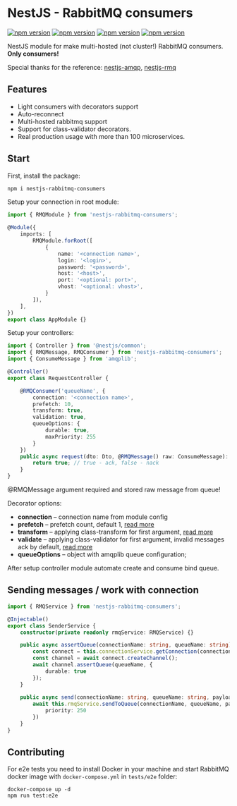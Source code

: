 # NestJS - RabbitMQ consumers
[![npm version](https://badgen.net/npm/v/nestjs-rabbitmq-consumers)](https://www.npmjs.com/package/nestjs-rabbitmq-consumers)
[![npm version](https://badgen.net/npm/license/nestjs-rabbitmq-consumers)](https://www.npmjs.com/package/nestjs-rabbitmq-consumers)
[![npm version](https://badgen.net/github/open-issues/alexrepin/nestjs-rabbitmq-consumers)](https://github.com/alexrepin/nestjs-rabbitmq-consumers/issues)
[![npm version](https://badgen.net/github/prs/alexrepin/nestjs-rabbitmq-consumers)](https://github.com/alexrepin/nestjs-rabbitmq-consumers/pulls)

NestJS module for make multi-hosted (not cluster!) RabbitMQ consumers. **Only consumers!**

Special thanks for the reference: [nestjs-amqp](https://github.com/EnriqCG/nestjs-amqp), [nestjs-rmq](https://github.com/AlariCode/nestjs-rmq)

## Features

- Light consumers with decorators support
- Auto-reconnect
- Multi-hosted rabbitmq support
- Support for class-validator decorators.
- Real production usage with more than 100 microservices.

## Start

First, install the package:

```bash
npm i nestjs-rabbitmq-consumers
```

Setup your connection in root module:

```typescript
import { RMQModule } from 'nestjs-rabbitmq-consumers';

@Module({
    imports: [
        RMQModule.forRoot([
            {
                name: '<connection name>',
                login: '<login>',
                password: '<password>',
                host: '<host>',
                port: '<optional: port>',
                vhost: '<optional: vhost>',
            }
        ]),
    ],
})
export class AppModule {}
```

Setup your controllers:

```typescript
import { Controller } from '@nestjs/common';
import { RMQMessage, RMQConsumer } from 'nestjs-rabbitmq-consumers';
import { ConsumeMessage } from 'amqplib';

@Controller()
export class RequestController {

    @RMQConsumer('queueName', {
        connection: '<connection name>',
        prefetch: 10,
        transform: true,
        validation: true,
        queueOptions: {
            durable: true,
            maxPriority: 255
        }
    })
    public async request(dto: Dto, @RMQMessage() raw: ConsumeMessage): Promise<boolean> {
        return true; // true - ack, false - nack
    }
}
```

@RMQMessage argument required and stored raw message from queue!

Decorator options:

- **connection** – connection name from module config
- **prefetch** – prefetch count, default 1, [read more](https://amqp-node.github.io/amqplib/channel_api.html#channel_prefetch)
- **transform** – applying class-transform for first argument, [read more](https://docs.nestjs.com/techniques/serialization)
- **validate** – applying class-validator for first argument, invalid messages ack by default, [read more](https://docs.nestjs.com/techniques/validation)
- **queueOptions** – object with amqplib queue configuration;

After setup controller module automate create and consume bind queue.

## Sending messages / work with connection

```typescript
import { RMQService } from 'nestjs-rabbitmq-consumers';

@Injectable()
export class SenderService {
    constructor(private readonly rmqService: RMQService) {}

    public async assertQueue(connectionName: string, queueName: string): Promise<void> {
        const connect = this.connectionService.getConnection(connectionName);
        const channel = await connect.createChannel();
        await channel.assertQueue(queueName, {
            durable: true
        });
    }
    
    public async send(connectionName: string, queueName: string, payload: object): Promise<void> {
        await this.rmqService.sendToQueue(connectionName, queueName, payload, {
            priority: 250
        })
    }
}
```

## Contributing

For e2e tests you need to install Docker in your machine and start RabbitMQ docker image with `docker-compose.yml` in `tests/e2e` folder:

```
docker-compose up -d
npm run test:e2e
```
